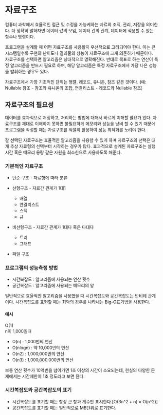 # 자료구조
컴퓨터 과학에서 효율적인 접근 및 수정을 가능케하는 자료의 조직, 관리, 저장을 의미한다. 더 정확히 말하자면 데이터 값의 모임, 데이터 간의 관계, 데이터에 적용할 수 있는 함수나 명령이다.   
   
프로그램을 설계할 때 어떤 자료구조를 사용할지 우선적으로 고려되어야 한다. 
이는 큰 시스템일수록 구현의 난이도나 결과물의 성능이 자료구조에 크게 의존하기 때문이다.   
자료구조를 선택하면 알고리즘은 상대적으로 명확해진다. 반대로 목표로 하는 연산이 특정 알고리즘을 반드시 필요로 하며, 해당 알고리즘은 특정 자료구조에서 가장 나은 성능을 발휘하는 경우도 있다.   
   
자료구조에서 가장 기초적인 단위는 행렬, 레코드, 유니온, 참조 같은 것이다.
(예: Nullable 참조 - 참조와 유니온의 조합, 연결리스트 - 레코드와 Nullable 참조)

## 자료구조의 필요성
데이터를 효과적으로 저장하고, 처리하는 방법에 대해서 바르게 이해할 필요가 있다. 자료구조를 제대로 이해하지 못하면 불필요하게 메모리와 성능을 낭비 할 수 있기 때문에 프로그램을 작성할 때는 자료구조를 적절히 활용하여 성능 최적화를 노려야 한다.   
   
잘 선택된 자료구조는 효율적인 알고리즘을 사용할 수 있게 하며 자료구조의 선택은 대개 추상 자료형의 선택부터 시작하는 경우가 많다. 효과적으로 설계된 자료구조는 실행시간 혹은 메모리 용량 같은 자원을 최소한으로 사용하도록 해준다.

### 기본적인 자료구조
* 단순 구조 - 자료형에 따라 분류
* 선형구조 - 자료간 관계가 1대1
  * 배열
  * 연결리스트
  * 스택
  * 큐

* 비선형구조 - 자료간 관계가 1대다 혹은 다대다
  * 트리
  * 그래프
* 파일 구조

### 프로그램의 성능측정 방법
 * 시간복잡도 : 알고리즘에 사용되는 연산 횟수
 * 공간복잡도 : 알고리즘에 사용되는 메모리의 양
   
일반적으로 효율적인 알고리즘을 사용했을 때 시간복잡도와 공간복잡도는 반비례 관계이다. 시간복잡도를 표현할 때는 최악의 경우를 나타내는 Big-O표기법을 사용한다.

#### 예시 
O(1)   
n이 1,000일때   
 * O(n) : 1,000번의 연산
 * O(nlogn) : 약 10,000번의 연산
 * O(n2) : 1,000,000번의 연산
 * O(n3) : 1,000,000,000번의 연산
   
보통 연산 횟수가 10억번을 넘어가면 1초 이상의 시간이 소요되는데, 현실의 다양한 문제에서는 시간제한이 1초 정도라고 보면 된다.
   
### 시간복잡도와 공간복잡도의 표기
 * 시간복잡도를 표기할 때는 항상 큰 항과 계수만 표시한다.[O(3n^2 + n) = O(n^2)]
 * 공간복잡도를 표기할 때는 일반적으로 MB단위로 표기한다.
